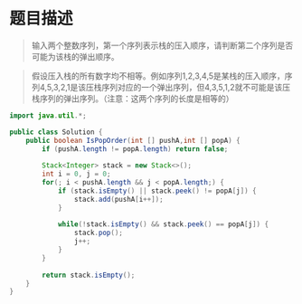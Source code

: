 # 题目描述
> 输入两个整数序列，第一个序列表示栈的压入顺序，请判断第二个序列是否可能为该栈的弹出顺序。

> 假设压入栈的所有数字均不相等。例如序列1,2,3,4,5是某栈的压入顺序，序列4,5,3,2,1是该压栈序列对应的一个弹出序列，但4,3,5,1,2就不可能是该压栈序列的弹出序列。（注意：这两个序列的长度是相等的）

```java
import java.util.*;

public class Solution {
    public boolean IsPopOrder(int [] pushA,int [] popA) {
        if (pushA.length != popA.length) return false;
        
        Stack<Integer> stack = new Stack<>();
        int i = 0, j = 0;
        for(; i < pushA.length && j < popA.length;) {
            if (stack.isEmpty() || stack.peek() != popA[j]) {
                stack.add(pushA[i++]);
            }
            
            while(!stack.isEmpty() && stack.peek() == popA[j]) {
                stack.pop();
                j++;
            }
        }
        
        return stack.isEmpty();
    }
}
```
